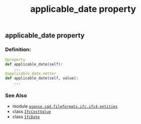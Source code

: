 ﻿---
title: applicable_date property
second_title: Aspose.CAD for Python via .NET API References
description: 
type: docs
weight: 30
url: /python-net/aspose.cad.fileformats.ifc.ifc4.entities/ifccostvalue/applicable_date/
is_root: false
---

## applicable_date property

### Definition:
```python
@property
def applicable_date(self):
    ...
@applicable_date.setter
def applicable_date(self, value):
    ...
```

### See Also
* module [`aspose.cad.fileformats.ifc.ifc4.entities`](../../)
* class [`IfcCostValue`](/cad/python-net/aspose.cad.fileformats.ifc.ifc4.entities/ifccostvalue)
* class [`IfcDate`](/cad/python-net/aspose.cad.fileformats.ifc.ifc4.types/ifcdate)
